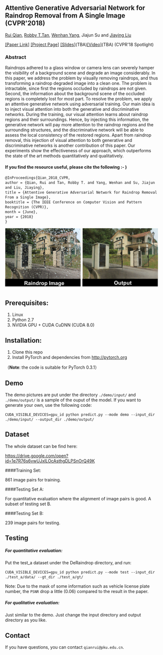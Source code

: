 ## Attentive Generative Adversarial Network for Raindrop Removal from A Single Image (CVPR'2018)

[Rui Qian](https://rui1996.github.io), [Robby T.Tan](https://tanrobby.github.io), [Wenhan Yang](http://www.icst.pku.edu.cn/struct/people/Wenhan_Yang_files/WenhanYang.html), Jiajun Su and [Jiaying Liu](http://www.icst.pku.edu.cn/struct/people/liujiaying.html) 

[[Paper Link]](https://arxiv.org/abs/1711.10098) [[Project Page]](https://rui1996.github.io/raindrop/raindrop_removal.html) [[Slides]]()(TBA)[[Video]]()(TBA) (CVPR'18 Spotlight) 

### Abstract

Raindrops adhered to a glass window or camera lens can severely hamper the visibility of a background scene and degrade an image considerably. In this paper, we address the problem by visually removing raindrops, and thus transforming a raindrop degraded image into a clean one. The problem is intractable, since first the regions occluded by raindrops are not given. Second, the information about the background scene of the occluded regions is completely lost for most part. To resolve the problem, we apply an attentive generative network using adversarial training. Our main idea is to inject visual attention into both the generative and discriminative networks. During the training, our visual attention learns about raindrop regions and their surroundings. Hence, by injecting this information, the generative network will pay more attention to the raindrop regions and the surrounding structures, and the discriminative network will be able to assess the local consistency of the restored regions. Apart from raindrop removal, this injection of visual attention to both generative and discriminative networks is another contribution of this paper. Our experiments show the effectiveness of our approach, which outperforms the state of the art methods quantitatively and qualitatively.

#### If you find the resource useful, please cite the following :- )

```
@InProceedings{Qian_2018_CVPR,
author = {Qian, Rui and Tan, Robby T. and Yang, Wenhan and Su, Jiajun and Liu, Jiaying},
title = {Attentive Generative Adversarial Network for Raindrop Removal From a Single Image},
booktitle = {The IEEE Conference on Computer Vision and Pattern Recognition (CVPR)},
month = {June},
year = {2018}
}
```

<img src="teaser/demo.png" >       



## Prerequisites:

1. Linux
2. Python 2.7
3. NVIDIA GPU + CUDA CuDNN (CUDA 8.0)



## Installation:

1. Clone this repo
2. Install PyTorch and dependencies from http://pytorch.org 

（**Note**: the code is suitable for PyTorch 0.3.1）



## Demo 

The demo pictures are put under the directory `./demo/input/` and `./demo/output/` is a sample of the ouput of the model. If you want to generate your own, use the following code:

```
CUDA_VISIBLE_DEVICES=gpu_id python predict.py --mode demo --input_dir ./demo/input/ --output_dir ./demo/output/
```



## Dataset

The whole dataset can be find here:

https://drive.google.com/open?id=1e7R76s6vwUJxILOcAsthgDLPSnOrQ49K

####Training Set:

861 image pairs for training.

####Testing Set A:

For quantitative evaluation where the alignment of image pairs is good. A subset of testing set B.

####Testing Set B:

239 image pairs for testing.

 

## Testing

##### For quantitative evaluation:

Put the test_a dataset under the DeRaindrop directory, and run:

```
CUDA_VISIBLE_DEVICES=gpu_id python predict.py --mode test --input_dir ./test_a/data/ --gt_dir ./test_a/gt/
```

Note: Due to the mask of some information such as vehicle license plate number, the `PSNR` drop a little (0.06) compared to the result in the paper.

##### For qualitative evaluation:

Just similar to the demo. Just change the input directory and output directory as you like.



## Contact

If you have questions, you can contact `qianrui@pku.edu.cn`.

